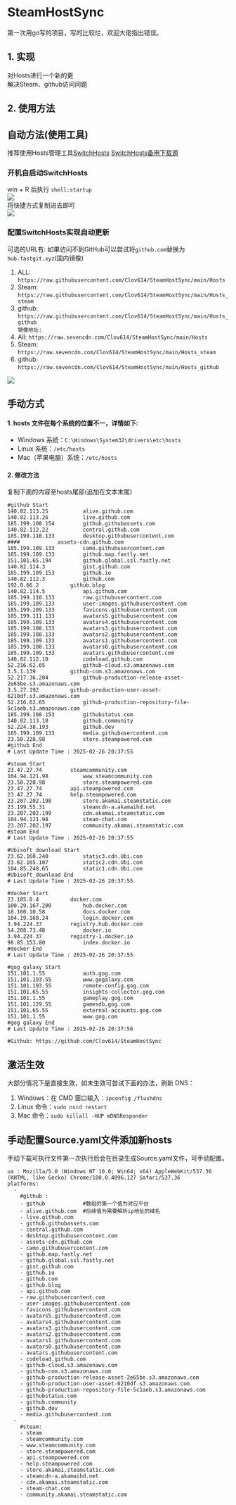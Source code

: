 # SteamHostSync
第一次用go写的项目，写的比较烂，欢迎大佬指出错误。

## 1. 实现
对Hosts进行一个新的更  
解决Steam、github访问问题

## 2. 使用方法
## 自动方法(使用工具)
推荐使用Hosts管理工具[SwitchHosts](https://github.com/oldj/SwitchHosts) 
[SwitchHosts备用下载源](https://nas.iaimi.info/s/nT5pb8jMQp32QwB)
### 开机自启动SwitchHosts
win + R 后执行 `shell:startup`    
![](/img/1.png)  
将快捷方式复制进去即可  
![](/img/2.png)  
### 配置SwitchHosts实现自动更新  
可选的URL有:
如果访问不到GitHub可以尝试将`github.com`替换为`hub.fastgit.xyz`(国内镜像)
1. ALL: `https://raw.githubusercontent.com/Clov614/SteamHostSync/main/Hosts`  
2. Steam: `https://raw.githubusercontent.com/Clov614/SteamHostSync/main/Hosts_steam`  
3. github: `https://raw.githubusercontent.com/Clov614/SteamHostSync/main/Hosts_github`    
`镜像地址:`
4. All: `https://raw.sevencdn.com/Clov614/SteamHostSync/main/Hosts`  
5. Steam: `https://raw.sevencdn.com/Clov614/SteamHostSync/main/Hosts_steam`  
6. github: `https://raw.sevencdn.com/Clov614/SteamHostSync/main/Hosts_github`  

![](/img/3.png)

## 手动方式
#### 1. hosts 文件在每个系统的位置不一，详情如下:
- Windows 系统：`C:\Windows\System32\drivers\etc\hosts`
- Linux 系统：`/etc/hosts`
- Mac（苹果电脑）系统：`/etc/hosts`

#### 2. 修改方法
复制下面的内容至hosts尾部(追加在文本末尾)

```
#github Start
140.82.113.25			alive.github.com
140.82.113.26			live.github.com
185.199.108.154			github.githubassets.com
140.82.112.22			central.github.com
185.199.110.133			desktop.githubusercontent.com
####			assets-cdn.github.com
185.199.109.133			camo.githubusercontent.com
185.199.109.133			github.map.fastly.net
151.101.65.194			github.global.ssl.fastly.net
140.82.114.3			gist.github.com
185.199.109.153			github.io
140.82.112.3			github.com
192.0.66.2			github.blog
140.82.114.5			api.github.com
185.199.110.133			raw.githubusercontent.com
185.199.109.133			user-images.githubusercontent.com
185.199.109.133			favicons.githubusercontent.com
185.199.111.133			avatars5.githubusercontent.com
185.199.109.133			avatars4.githubusercontent.com
185.199.108.133			avatars3.githubusercontent.com
185.199.108.133			avatars2.githubusercontent.com
185.199.109.133			avatars1.githubusercontent.com
185.199.108.133			avatars0.githubusercontent.com
185.199.109.133			avatars.githubusercontent.com
140.82.112.10			codeload.github.com
52.216.62.65			github-cloud.s3.amazonaws.com
3.5.1.139			github-com.s3.amazonaws.com
52.217.36.204			github-production-release-asset-2e65be.s3.amazonaws.com
3.5.27.192			github-production-user-asset-6210df.s3.amazonaws.com
52.216.62.65			github-production-repository-file-5c1aeb.s3.amazonaws.com
185.199.108.153			githubstatus.com
140.82.113.18			github.community
52.224.38.193			github.dev
185.199.109.133			media.githubusercontent.com
23.50.228.98			store.steampowered.com
#github End
# Last Update Time : 2025-02-26 20:37:55 

#steam Start
23.47.27.74			steamcommunity.com
104.94.121.98			www.steamcommunity.com
23.50.228.98			store.steampowered.com
23.47.27.74			api.steampowered.com
23.47.27.74			help.steampowered.com
23.207.202.198			store.akamai.steamstatic.com
23.199.55.31			steamcdn-a.akamaihd.net
23.207.202.199			cdn.akamai.steamstatic.com
104.94.121.98			steam-chat.com
23.207.202.197			community.akamai.steamstatic.com
#steam End
# Last Update Time : 2025-02-26 20:37:55 

#Ubisoft_download Start
23.62.160.240			static3.cdn.Ubi.com
23.62.165.107			static2.cdn.Ubi.com
184.85.248.65			static1.cdn.Ubi.com
#Ubisoft_download End
# Last Update Time : 2025-02-26 20:37:55 

#docker Start
23.185.0.4			docker.com
100.29.167.200			hub.docker.com
18.160.10.58			docs.docker.com
104.19.168.24			login.docker.com
3.94.224.37			registry.hub.docker.com
54.208.73.48			docker.io
3.94.224.37			registry-1.docker.io
98.85.153.80			index.docker.io
#docker End
# Last Update Time : 2025-02-26 20:37:55 

#gog galaxy Start
151.101.1.55			auth.gog.com
151.101.193.55			www.gogalaxy.com
151.101.193.55			remote-config.gog.com
151.101.65.55			insights-collector.gog.com
151.101.1.55			gameplay.gog.com
151.101.129.55			gamesdb.gog.com
151.101.65.55			external-accounts.gog.com
151.101.1.55			www.gog.com
#gog galaxy End
# Last Update Time : 2025-02-26 20:37:56 

#Github: https://github.com/Clov614/SteamHostSync

```

## 激活生效
大部分情况下是直接生效，如未生效可尝试下面的办法，刷新 DNS：
1. Windows：在 CMD 窗口输入：`ipconfig /flushdns`
2. Linux 命令：`sudo nscd restart`
3. Mac 命令：`sudo killall -HUP mDNSResponder`  

## 手动配置Source.yaml文件添加新hosts  
手动下载可执行文件第一次执行后会在目录生成Source.yaml文件，可手动配置。  

```
ua : Mozilla/5.0 (Windows NT 10.0; Win64; x64) AppleWebKit/537.36 (KHTML, like Gecko) Chrome/100.0.4896.127 Safari/537.36
platforms:
  -
    #github :
    - github            #数组的第一个值为对应平台
    - alive.github.com  #后续值为需要解析ip地址的域名
    - live.github.com
    - github.githubassets.com
    - central.github.com
    - desktop.githubusercontent.com
    - assets-cdn.github.com
    - camo.githubusercontent.com
    - github.map.fastly.net
    - github.global.ssl.fastly.net
    - gist.github.com
    - github.io
    - github.com
    - github.blog
    - api.github.com
    - raw.githubusercontent.com
    - user-images.githubusercontent.com
    - favicons.githubusercontent.com
    - avatars5.githubusercontent.com
    - avatars4.githubusercontent.com
    - avatars3.githubusercontent.com
    - avatars2.githubusercontent.com
    - avatars1.githubusercontent.com
    - avatars0.githubusercontent.com
    - avatars.githubusercontent.com
    - codeload.github.com
    - github-cloud.s3.amazonaws.com
    - github-com.s3.amazonaws.com
    - github-production-release-asset-2e65be.s3.amazonaws.com
    - github-production-user-asset-6210df.s3.amazonaws.com
    - github-production-repository-file-5c1aeb.s3.amazonaws.com
    - githubstatus.com
    - github.community
    - github.dev
    - media.githubusercontent.com
  -
    #steam:
    - steam
    - steamcommunity.com
    - www.steamcommunity.com
    - store.steampowered.com
    - api.steampowered.com
    - help.steampowered.com
    - store.akamai.steamstatic.com
    - steamcdn-a.akamaihd.net
    - cdn.akamai.steamstatic.com
    - steam-chat.com
    - community.akamai.steamstatic.com
```

